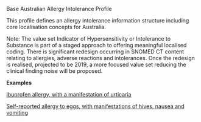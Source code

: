 Base Australian Allergy Intolerance Profile

This profile defines an allergy intolerance information structure including core localisation concepts for Australia.

Note: The value set Indicator of Hypersensitivity or Intolerance to Substance is part of a staged approach to offering meaningful localised coding. There is significant redesign occurring in SNOMED CT content relating to allergies, adverse reactions and intolerances. Once the redesign is realised, projected to be 2019, a more focused value set reducing the clinical finding noise will be proposed.

**Examples**

[Ibuprofen allergy, with a manifestation of urticaria](AllergyIntolerance-allergyintolerance-example0.html)

[Self-reported allergy to eggs, with manifestations of hives, nausea and vomiting](AllergyIntolerance-allergyintolerance-example1.html)
